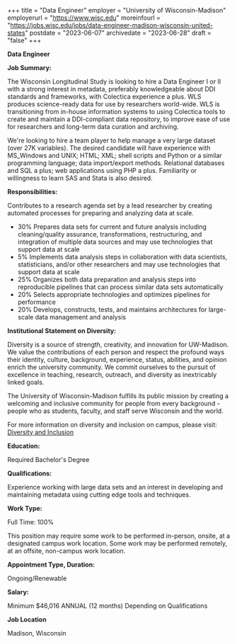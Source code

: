 +++
title = "Data Engineer"
employer = "University of Wisconsin-Madison"
employerurl = "https://www.wisc.edu"
moreinfourl = "https://jobs.wisc.edu/jobs/data-engineer-madison-wisconsin-united-states"
postdate = "2023-06-07"
archivedate = "2023-06-28"
draft = "false"
+++

**Data Engineer**

**Job Summary:**

The Wisconsin Longitudinal Study is looking to hire a Data Engineer I or II with a strong interest in metadata, preferably knowledgeable about DDI standards and frameworks, with Colectica experience a plus. WLS produces science-ready data for use by researchers world-wide. WLS is transitioning from in-house information systems to using Colectica tools to create and maintain a DDI-compliant data repository, to improve ease of use for researchers and long-term data curation and archiving.

We're looking to hire a team player to help manage a very large dataset (over 27K variables). The desired candidate will have experience with MS_Windows and UNIX; HTML; XML; shell scripts and Python or a similar programming language; data import/export methods. Relational databases and SQL a plus; web applications using PHP a plus. Familiarity or willingness to learn SAS and Stata is also desired.


**Responsibilities:**

Contributes to a research agenda set by a lead researcher by creating automated processes for preparing and analyzing data at scale.

- 30% Prepares data sets for current and future analysis including cleaning/quality assurance, transformations, restructuring, and integration of multiple data sources and may use technologies that support data at scale
- 5% Implements data analysis steps in collaboration with data scientists, statisticians, and/or other researchers and may use technologies that support data at scale
- 25% Organizes both data preparation and analysis steps into reproducible pipelines that can process similar data sets automatically
- 20% Selects appropriate technologies and optimizes pipelines for performance
- 20% Develops, constructs, tests, and maintains architectures for large-scale data management and analysis

**Institutional Statement on Diversity:**

Diversity is a source of strength, creativity, and innovation for UW-Madison. We value the contributions of each person and respect the profound ways their identity, culture, background, experience, status, abilities, and opinion enrich the university community. We commit ourselves to the pursuit of excellence in teaching, research, outreach, and diversity as inextricably linked goals.

The University of Wisconsin-Madison fulfills its public mission by creating a welcoming and inclusive community for people from every background - people who as students, faculty, and staff serve Wisconsin and the world.

For more information on diversity and inclusion on campus, please visit: [Diversity and Inclusion](http://diversity.wisc.edu/)

**Education:**

Required
Bachelor's Degree

**Qualifications:**

Experience working with large data sets and an interest in developing and maintaining metadata using cutting edge tools and techniques.

**Work Type:**

Full Time: 100%

This position may require some work to be performed in-person, onsite, at a designated campus work location. Some work may be performed remotely, at an offsite, non-campus work location.

**Appointment Type, Duration:**

Ongoing/Renewable

**Salary:**

Minimum $46,016 ANNUAL (12 months)
Depending on Qualifications

**Job Location**

Madison, Wisconsin
